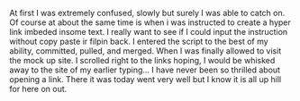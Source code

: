 At  first I was extremely confused, slowly but surely I was able to catch on.
Of course  at about the same time  is when i was instructed to create a hyper 
link imbeded insome text.  I really want to see if I could input the instruction
without copy paste ir filpin back. I entered the script to the best of my ability,
committed, pulled, and merged. When I was finally allowed to visit the mock up site.
I scrolled right to the links hoping, I would be whisked away to the site of my earlier
typing... I have never been so thrilled about opening a link. There it was today went
very well but I know it is all up hill for here on out. 
